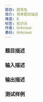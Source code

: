 ```yaml
---
题目: 题目名
简介: 简单题目描述
难度: 0
标签: 知识点
作者: Unknown
慕码: Unknown
---
```


### 题目描述



### 输入描述



### 输出描述



### 测试样例

